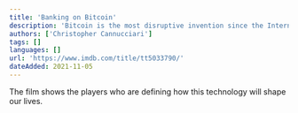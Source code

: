 ```yaml
---
title: 'Banking on Bitcoin'
description: 'Bitcoin is the most disruptive invention since the Internet, and now an ideological battle is underway between fringe utopists and mainstream capitalism.'
authors: ['Christopher Cannucciari']
tags: []
languages: []
url: 'https://www.imdb.com/title/tt5033790/'
dateAdded: 2021-11-05
---
```


The film shows the players who are defining how this technology will shape our lives.